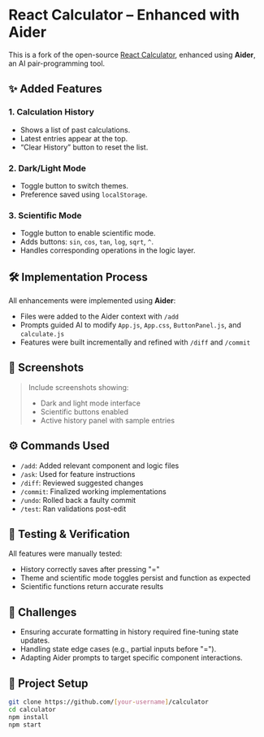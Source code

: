 # React Calculator – Enhanced with Aider

This is a fork of the open-source [React Calculator](https://github.com/ahfarmer/calculator), enhanced using **Aider**, an AI pair-programming tool.

## ✨ Added Features

### 1. Calculation History
- Shows a list of past calculations.
- Latest entries appear at the top.
- “Clear History” button to reset the list.

### 2. Dark/Light Mode
- Toggle button to switch themes.
- Preference saved using `localStorage`.

### 3. Scientific Mode
- Toggle button to enable scientific mode.
- Adds buttons: `sin`, `cos`, `tan`, `log`, `sqrt`, `^`.
- Handles corresponding operations in the logic layer.

## 🛠️ Implementation Process

All enhancements were implemented using **Aider**:
- Files were added to the Aider context with `/add`
- Prompts guided AI to modify `App.js`, `App.css`, `ButtonPanel.js`, and `calculate.js`
- Features were built incrementally and refined with `/diff` and `/commit`

## 📸 Screenshots

> Include screenshots showing:
> - Dark and light mode interface
> - Scientific buttons enabled
> - Active history panel with sample entries

## ⚙️ Commands Used
- `/add`: Added relevant component and logic files
- `/ask`: Used for feature instructions
- `/diff`: Reviewed suggested changes
- `/commit`: Finalized working implementations
- `/undo`: Rolled back a faulty commit
- `/test`: Ran validations post-edit

## 🧪 Testing & Verification
All features were manually tested:
- History correctly saves after pressing "="
- Theme and scientific mode toggles persist and function as expected
- Scientific functions return accurate results

## 🚧 Challenges
- Ensuring accurate formatting in history required fine-tuning state updates.
- Handling state edge cases (e.g., partial inputs before "=").
- Adapting Aider prompts to target specific component interactions.

## 📂 Project Setup

```bash
git clone https://github.com/[your-username]/calculator
cd calculator
npm install
npm start
